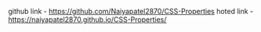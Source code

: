 github link -  https://github.com/Naiyapatel2870/CSS-Properties
hoted link -   https://naiyapatel2870.github.io/CSS-Properties/
